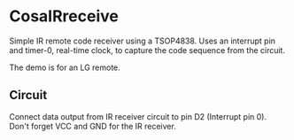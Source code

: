 CosaIRreceive
=============
Simple IR remote code receiver using a TSOP4838. Uses an interrupt pin
and timer-0, real-time clock, to capture the code sequence from the
circuit. 

The demo is for an LG remote.

Circuit
-------
Connect data output from IR receiver circuit to pin D2 (Interrupt pin
0). Don't forget VCC and GND for the IR receiver.


